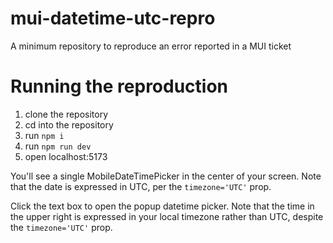 # mui-datetime-utc-repro

A minimum repository to reproduce an error reported in a MUI ticket

# Running the reproduction

1. clone the repository
2. cd into the repository
3. run `npm i`
4. run `npm run dev`
5. open localhost:5173

You'll see a single MobileDateTimePicker in the center of your screen. Note that the date is expressed in UTC, per the `timezone='UTC'` prop.

Click the text box to open the popup datetime picker. Note that the time in the upper right is expressed in your local timezone rather than UTC, despite the `timezone='UTC'` prop.
